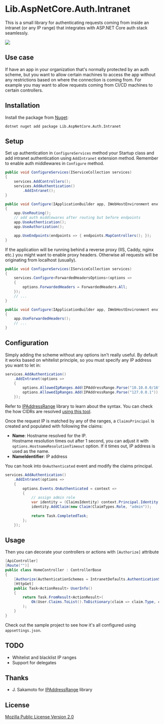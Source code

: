 # Lib.AspNetCore.Auth.Intranet

This is a small library for authenticating requests coming from inside an intranet (or any IP range) that integrates
with ASP.NET Core auth stack seamlessly.

[![](https://img.shields.io/nuget/v/Lib.AspNetCore.Auth.Intranet.svg)][nuget]

## Use case

If have an app in your organization that's normally protected by an auth scheme, but you want to allow certain machines
to access the app without any restrictions based on where the connection is coming from. For example you may want to
allow requests coming from CI/CD machines to certain controllers.

## Installation

Install the package from [Nuget][nuget]:

```
dotnet nuget add package Lib.AspNetCore.Auth.Intranet
``` 

## Setup

Set up authentication in `ConfigureServices` method your Startup class and add intranet authentication
using `AddIntranet` extension method. Remember to enable auth middlewares in `Configure` method.

```c#
public void ConfigureServices(IServiceCollection services)
{
    services.AddControllers();    
    services.AddAuthentication()
        .AddIntranet();
}

public void Configure(IApplicationBuilder app, IWebHostEnvironment env)
{
    app.UseRouting();
    // add auth middlewares after routing but before endpoints
    app.UseAuthentication();
    app.UseAuthorization();

    app.UseEndpoints(endpoints => { endpoints.MapControllers(); });
}
```

If the application will be running behind a reverse proxy (IIS, Caddy, nginx etc.) you might want to enable proxy
headers. Otherwise all requests will be originating from localhost (usually).

```c#
public void ConfigureServices(IServiceCollection services)
{
    services.Configure<ForwardedHeadersOptions>(options =>
    {
        options.ForwardedHeaders = ForwardedHeaders.All;
    });
    // ...
}

public void Configure(IApplicationBuilder app, IWebHostEnvironment env)
{
    app.UseForwardedHeaders();
    // ...
}
```

## Configuration

Simply adding the scheme without any options isn't really useful. By default it works based on whitelist principle, so
you must specify any IP address you want to let in:

```c#
services.AddAuthentication()
    .AddIntranet(options =>
    {
        options.AllowedIpRanges.Add(IPAddressRange.Parse("10.10.0.0/16"));
        options.AllowedIpRanges.Add(IPAddressRange.Parse("127.0.0.1"));
    });
```

Refer to [IPAddressRange](https://github.com/jsakamoto/ipaddressrange) library to learn about the syntax. 
You can check the how CIDRs are resolved [using this tool](https://www.ipaddressguide.com/cidr).

Once the request IP is matched by any of the ranges, a `ClaimsPrincipal` is created and populated with following the claims:

- **Name**: Hostname resolved for the IP.  
  Hostname resolution times out after 1 second, you can adjust it with `options.HostnameResolutionTimeout` option.
  If it times out, IP address is used as the name.
- **NameIdentifier**: IP address

You can hook into `OnAuthenticated` event and modify the claims principal.

```c#
services.AddAuthentication()
    .AddIntranet(options =>
    {
        options.Events.OnAuthenticated = context =>
        {
            // assign admin role
            var identity = (ClaimsIdentity) context.Principal.Identity;
            identity.AddClaim(new Claim(ClaimTypes.Role, "admin"));
            
            return Task.CompletedTask;
        };
    });
```

## Usage

Then you can decorate your controllers or actions with `[Authorize]` attribute

```c#
[ApiController]
[Route("")]
public class HomeController : ControllerBase
{
    [Authorize(AuthenticationSchemes = IntranetDefaults.AuthenticationScheme)]
    [HttpGet]
    public Task<ActionResult> UserInfo()
    {
        return Task.FromResult<ActionResult>(
            Ok(User.Claims.ToList().ToDictionary(claim => claim.Type, claim => claim.Value))
        );
    }
}
```

Check out the sample project to see how it's all configured using `appsettings.json`.

## TODO

- Whitelist and blacklist IP ranges
- Support for delegates

## Thanks

- J. Sakamoto for [IPAddressRange](https://github.com/jsakamoto/ipaddressrange) library

## License

[Mozilla Public License Version 2.0](https://github.com/abdusco/Lib.AspNetCore.Auth.Intranet/blob/master/LICENSE.txt)

[nuget]: https://www.nuget.org/packages/Lib.AspNetCore.Auth.Intranet